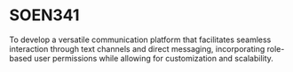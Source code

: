 # SOEN341
To develop a versatile communication platform that facilitates seamless interaction through text channels and direct messaging, incorporating role-based user permissions while allowing for customization and scalability.
